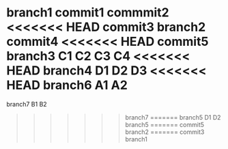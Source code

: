 branch1
commit1
commmit2
<<<<<<< HEAD
commit3
branch2
commit4
<<<<<<< HEAD
commit5
branch3
C1
C2
C3
C4
<<<<<<< HEAD
branch4
D1
D2
D3
<<<<<<< HEAD
branch6
A1
A2
=======
branch7
B1
B2
>>>>>>> branch7
=======
branch5
D1
D2
>>>>>>> branch5
=======
commit5
>>>>>>> branch2
=======
commit3
>>>>>>> branch1
